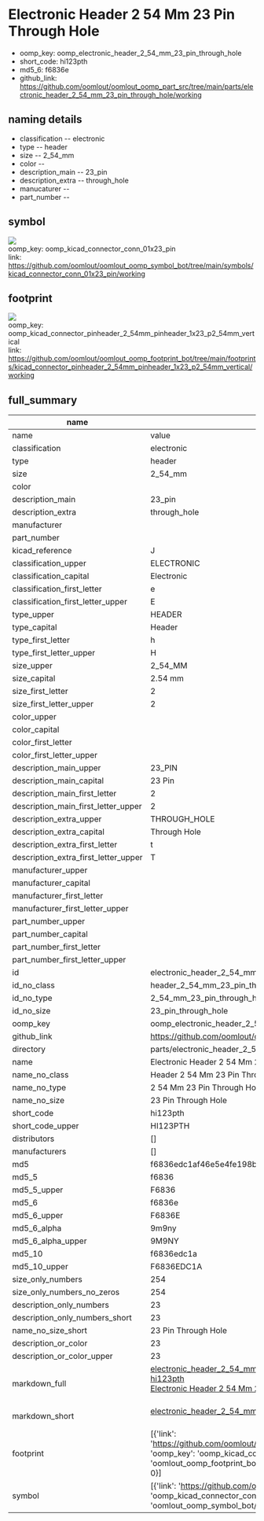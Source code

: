 # Electronic Header 2 54 Mm 23 Pin Through Hole

  
* oomp_key: oomp_electronic_header_2_54_mm_23_pin_through_hole 
* short_code: hi123pth
* md5_6: f6836e  
* github_link: https://github.com/oomlout/oomlout_oomp_part_src/tree/main/parts/electronic_header_2_54_mm_23_pin_through_hole/working  
## naming details
* classification -- electronic
* type -- header
* size -- 2_54_mm
* color -- 
* description_main -- 23_pin
* description_extra -- through_hole
* manucaturer -- 
* part_number -- 



## symbol

![](symbol/{index}/working/working_600.png)  
oomp_key: oomp_kicad_connector_conn_01x23_pin  
link: https://github.com/oomlout/oomlout_oomp_symbol_bot/tree/main/symbols/kicad_connector_conn_01x23_pin/working  

## footprint

![](footprint/{index}/working/working_600.png)  
oomp_key: oomp_kicad_connector_pinheader_2_54mm_pinheader_1x23_p2_54mm_vertical  
link: https://github.com/oomlout/oomlout_oomp_footprint_bot/tree/main/footprints/kicad_connector_pinheader_2_54mm_pinheader_1x23_p2_54mm_vertical/working  

## full_summary
| name | value | 
| --- | --- | 
| name | value | 
| classification | electronic | 
| type | header | 
| size | 2_54_mm | 
| color |  | 
| description_main | 23_pin | 
| description_extra | through_hole | 
| manufacturer |  | 
| part_number |  | 
| kicad_reference | J | 
| classification_upper | ELECTRONIC | 
| classification_capital | Electronic | 
| classification_first_letter | e | 
| classification_first_letter_upper | E | 
| type_upper | HEADER | 
| type_capital | Header | 
| type_first_letter | h | 
| type_first_letter_upper | H | 
| size_upper | 2_54_MM | 
| size_capital | 2.54 mm | 
| size_first_letter | 2 | 
| size_first_letter_upper | 2 | 
| color_upper |  | 
| color_capital |  | 
| color_first_letter |  | 
| color_first_letter_upper |  | 
| description_main_upper | 23_PIN | 
| description_main_capital | 23 Pin | 
| description_main_first_letter | 2 | 
| description_main_first_letter_upper | 2 | 
| description_extra_upper | THROUGH_HOLE | 
| description_extra_capital | Through Hole | 
| description_extra_first_letter | t | 
| description_extra_first_letter_upper | T | 
| manufacturer_upper |  | 
| manufacturer_capital |  | 
| manufacturer_first_letter |  | 
| manufacturer_first_letter_upper |  | 
| part_number_upper |  | 
| part_number_capital |  | 
| part_number_first_letter |  | 
| part_number_first_letter_upper |  | 
| id | electronic_header_2_54_mm_23_pin_through_hole | 
| id_no_class | header_2_54_mm_23_pin_through_hole | 
| id_no_type | 2_54_mm_23_pin_through_hole | 
| id_no_size | 23_pin_through_hole | 
| oomp_key | oomp_electronic_header_2_54_mm_23_pin_through_hole | 
| github_link | https://github.com/oomlout/oomlout_oomp_part_src/tree/main/parts/electronic_header_2_54_mm_23_pin_through_hole/working | 
| directory | parts/electronic_header_2_54_mm_23_pin_through_hole | 
| name | Electronic Header 2 54 Mm 23 Pin Through Hole | 
| name_no_class | Header 2 54 Mm 23 Pin Through Hole | 
| name_no_type | 2 54 Mm 23 Pin Through Hole | 
| name_no_size | 23 Pin Through Hole | 
| short_code | hi123pth | 
| short_code_upper | HI123PTH | 
| distributors | [] | 
| manufacturers | [] | 
| md5 | f6836edc1af46e5e4fe198b8fbecfc74 | 
| md5_5 | f6836 | 
| md5_5_upper | F6836 | 
| md5_6 | f6836e | 
| md5_6_upper | F6836E | 
| md5_6_alpha | 9m9ny | 
| md5_6_alpha_upper | 9M9NY | 
| md5_10 | f6836edc1a | 
| md5_10_upper | F6836EDC1A | 
| size_only_numbers | 254 | 
| size_only_numbers_no_zeros | 254 | 
| description_only_numbers | 23 | 
| description_only_numbers_short | 23 | 
| name_no_size_short | 23 Pin Through Hole | 
| description_or_color | 23 | 
| description_or_color_upper | 23 | 
| markdown_full | [electronic_header_2_54_mm_23_pin_through_hole](https://github.com/oomlout/oomlout_oomp_part_src/tree/main/parts/electronic_header_2_54_mm_23_pin_through_hole/working)<br>[hi123pth](https://github.com/oomlout/oomlout_oomp_part_src/tree/main/parts/electronic_header_2_54_mm_23_pin_through_hole/working)<br>[Electronic Header 2 54 Mm 23 Pin Through Hole](https://github.com/oomlout/oomlout_oomp_part_src/tree/main/parts/electronic_header_2_54_mm_23_pin_through_hole/working)<br><br> | 
| markdown_short | [electronic_header_2_54_mm_23_pin_through_hole](https://github.com/oomlout/oomlout_oomp_part_src/tree/main/parts/electronic_header_2_54_mm_23_pin_through_hole/working)<br><br> | 
| footprint | [{'link': 'https://github.com/oomlout/oomlout_oomp_footprint_bot/tree/main/foootprntss/kicad_connector_pinheader_2_54mm_pinheader_1x23_p2_54mm_vertical', 'oomp_key': 'oomp_kicad_connector_pinheader_2_54mm_pinheader_1x23_p2_54mm_vertical', 'directory': 'oomlout_oomp_footprint_bot/footprints/kicad_connector_pinheader_2_54mm_pinheader_1x23_p2_54mm_vertical//working/working.kicad_mod', 'index': 0}] | 
| symbol | [{'link': 'https://github.com/oomlout/oomlout_oomp_symbol_bot/tree/main/symbols/kicad_connector_conn_01x23_pin', 'oomp_key': 'oomp_kicad_connector_conn_01x23_pin', 'directory': 'oomlout_oomp_symbol_bot/symbols/kicad_connector_conn_01x23_pin//working/working.kicad_sym', 'index': 0}] | 

